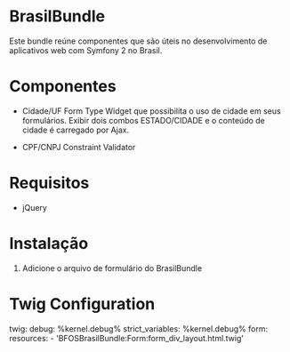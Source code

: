 BrasilBundle
============

Este bundle reúne componentes que são úteis no desenvolvimento de aplicativos web
com Symfony 2 no Brasil.

Componentes
===========

* Cidade/UF Form Type
Widget que possibilita o uso de cidade em seus formulários. Exibir dois combos ESTADO/CIDADE e o conteúdo de cidade
é carregado por Ajax.

* CPF/CNPJ Constraint Validator

Requisitos
==========

- jQuery

Instalação
==========

1. Adicione o arquivo de formulário do BrasilBundle

# Twig Configuration
twig:
    debug:            %kernel.debug%
    strict_variables: %kernel.debug%
    form:
        resources:
            - 'BFOSBrasilBundle:Form:form_div_layout.html.twig'


